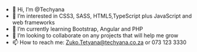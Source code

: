 - 👋 Hi, I’m @Techyana
- 👀 I’m interested in CSS3, SASS, HTML5,TypeScript plus JavaScript and web frameworks
- 🌱 I’m currently learning Bootstrap, Angular and PHP
- 💞️ I’m looking to collaborate on any projects that will help me grow
- 📫 How to reach me: Zuko.Tetyana@techyana.co.za or 073 123 3330

<!---
Techyana/Techyana is a ✨ special ✨ repository because its `README.md` (this file) appears on your GitHub profile.
You can click the Preview link to take a look at your changes.
--->
